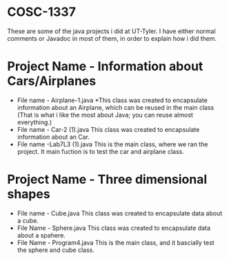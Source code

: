 # COSC-1337
These are some of the java projects i did at UT-Tyler. 
I have either normal comments or Javadoc in most of them, in order to explain how i did them.

# Project Name - Information about Cars/Airplanes
  * File name - Airplane-1.java
    *This class was created to encapsulate information about an Airplane, which can be reused in the main class (That is what i like the       most about Java; you can reuse almost everything.)
  * File name - Car-2 (1).java
  This class was created to encapsulate information about an Car.
  * File name -Lab7L3 (1).java
  This is the main class, where we ran the project. It main fuction is to test the car and airplane class.
  
# Project Name - Three dimensional shapes
  * File name - Cube.java
  This class was created to encapsulate data about a cube.
  * File Name - Sphere.java
  This class was created to encapsulate data about a spahere.
  * File Name - Program4.java
  This is the main class, and it bascially test the sphere and cube class.
